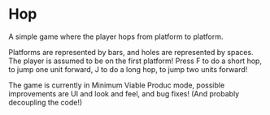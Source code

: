 # Hop
A simple game where the player hops from platform to platform.

Platforms are represented by bars, and holes are represented by spaces. The player is assumed to be on the first platform!
Press F to do a short hop, to jump one unit forward, J to do a long hop, to jump two units forward!

The game is currently in Minimum Viable Produc mode, possible improvements are UI and look and feel, and bug fixes! (And probably decoupling the code!)
